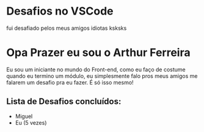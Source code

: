 # Desafios no VSCode
 fui desafiado pelos meus amigos idiotas ksksks

 <h1>Opa Prazer eu sou o Arthur Ferreira</h1>
 <p>Eu sou um iniciante no mundo do Front-end, como eu faço de costume quando eu termino um módulo, eu simplesmente falo pros meus amigos me falarem um desafio pra eu fazer. É só isso mesmo!</p>

  <h2>Lista de Desafios concluídos:</h2>  
 <ul>
 <li>Miguel</li>
 <li>Eu (5 vezes)</li>
 </ul>
